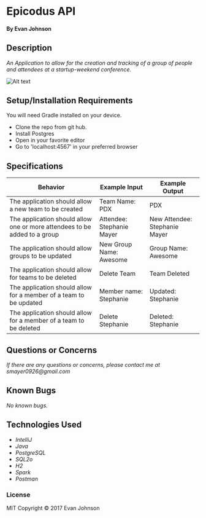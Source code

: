 # Epicodus API


#### By Evan Johnson

## Description

_An Application to allow for the creation and tracking of a group of people and attendees at a startup-weekend conference._

![Alt text](/screenshot.png)

## Setup/Installation Requirements

You will need Gradle installed on your device.

* Clone the repo from git hub.
* Install Postgres
* Open in your favorite editor
* Go to 'localhost:4567' in your preferred browser

## Specifications

| Behavior      | Example Input      | Example Output       |
| ------------- | ------------- | ------------- |
|The application should allow a new team to be created | Team Name: PDX| PDX|
|The application should allow one or more attendees to be added to a group | Attendee: Stephanie Mayer | New Attendee: Stephanie Mayer |
|The application should allow groups to be updated | New Group Name: Awesome | Group Name: Awesome|
|The application should allow for teams to be deleted | Delete Team | Team Deleted |
|The application should allow for a member of a team to be updated | Member name: Stephanie | Updated: Stephanie|
|The application should allow for a member of a team to be deleted | Delete Stephanie | Deleted: Stephanie|
## Questions or Concerns ##
_If there are any questions or concerns, please contact me at smayer0926@gmail.com_
## Known Bugs
_No known bugs._


## Technologies Used

* _IntelliJ_
* _Java_
* _PostgreSQL_
* _SQL2o_
* _H2_
* _Spark_
* _Postman_


### License

MIT Copyright &copy; 2017 Evan Johnson